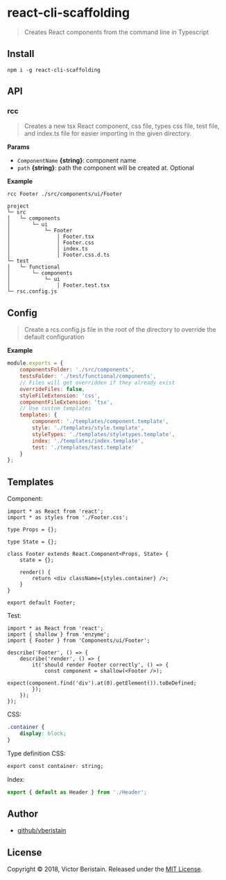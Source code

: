 # react-cli-scaffolding

> Creates React components from the command line in Typescript

## Install

```
npm i -g react-cli-scaffolding
```


## API

### rcc

> Creates a new tsx React component, css file, types css file, test file, and index.ts file for easier importing in the given directory.

**Params**

* `ComponentName` **{string}**: component name    
* `path` **{string}**: path the component will be created at. Optional    

**Example**

```
rcc Footer ./src/components/ui/Footer
```

```
project
└─ src
│   └─ components
│       └─ ui
│           └─ Footer
│               │ Footer.tsx
│               │ Footer.css
│               │ index.ts
│               │ Footer.css.d.ts
└─ test
│   └─ functional
│       └─ components
│           └─ ui
│               │ Footer.test.tsx
└─ rsc.config.js
```


## Config

> Create a rcs.config.js file in the root of the directory to override the default configuration

**Example**

```js
module.exports = {
    componentsFolder: './src/components',
    testsFolder: './test/functional/components',
    // Files will get overridden if they already exist
    overrideFiles: false,
    styleFileExtension: 'css',
    componentFileExtension: 'tsx',
    // Use custom templates
    templates: {
        component: './templates/component.template',
        style: './templates/style.template',
        styleTypes: './templates/styletypes.template',
        index: './templates/index.template',
        test: './templates/test.template'
    }
};
```

## Templates

Component:

```tsx
import * as React from 'react';
import * as styles from './Footer.css';

type Props = {};

type State = {};

class Footer extends React.Component<Props, State> {
    state = {};

    render() {
        return <div className={styles.container} />;
    }
}

export default Footer;
```

Test:

```tsx
import * as React from 'react';
import { shallow } from 'enzyme';
import { Footer } from 'Components/ui/Footer';

describe('Footer', () => {
    describe('render', () => {
        it('should render Footer correctly', () => {
            const component = shallow(<Footer />);
            expect(component.find('div').at(0).getElement()).toBeDefined;
        });
    });
});
```

CSS:
```css
.container {
    display: block;
}
```

Type definition CSS:
```css
export const container: string;
```

Index:
```ts
export { default as Header } from './Header';
```

## Author
- [github/vberistain](https://github.com/vberistain)

## License
Copyright © 2018, Victor Beristain. Released under the [MIT License](LICENSE).


